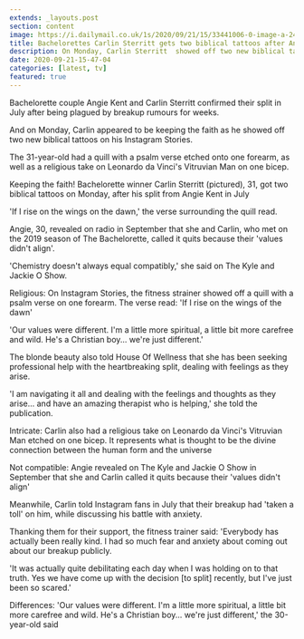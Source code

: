 ```yaml
---
extends: _layouts.post
section: content
image: https://i.dailymail.co.uk/1s/2020/09/21/15/33441006-0-image-a-24_1600698276237.jpg 
title: Bachelorettes Carlin Sterritt gets two biblical tattoos after Angie Kent split 
description: On Monday, Carlin Sterritt  showed off two new biblical tattoos on his Instagram Stories. 
date: 2020-09-21-15-47-04 
categories: [latest, tv] 
featured: true 
--- 
```

Bachelorette couple Angie Kent and Carlin Sterritt confirmed their split in July after being plagued by breakup rumours for weeks.

And on Monday, Carlin appeared to be keeping the faith as he showed off two new biblical tattoos on his Instagram Stories.

The 31-year-old had a quill with a psalm verse etched onto one forearm, as well as a religious take on Leonardo da Vinci's Vitruvian Man on one bicep.

Keeping the faith! Bachelorette winner Carlin Sterritt (pictured), 31, got two biblical tattoos on Monday, after his split from Angie Kent in July 

'If I rise on the wings on the dawn,' the verse surrounding the quill read.

Angie, 30, revealed on radio in September that she and Carlin, who met on the 2019 season of The Bachelorette, called it quits because their 'values didn't align'. 

'Chemistry doesn't always equal compatibly,' she said on The Kyle and Jackie O Show.

Religious: On Instagram Stories, the fitness strainer showed off a quill with a psalm verse on one forearm. The verse read: 'If I rise on the wings of the dawn' 

'Our values were different. I'm a little more spiritual, a little bit more carefree and wild. He's a Christian boy... we're just different.'  

The blonde beauty also told House Of Wellness that she has been seeking professional help with the heartbreaking split, dealing with feelings as they arise.

'I am navigating it all and dealing with the feelings and thoughts as they arise... and have an amazing therapist who is helping,' she told the publication.

Intricate: Carlin also had a religious take on Leonardo da Vinci's Vitruvian Man etched on one bicep. It represents what is thought to be the divine connection between the human form and the universe  

Not compatible: Angie revealed on The Kyle and Jackie O Show in September that she and Carlin called it quits because their 'values didn't align' 

Meanwhile, Carlin told Instagram fans in July that their breakup had 'taken a toll' on him, while discussing his battle with anxiety.

Thanking them for their support, the fitness trainer said: 'Everybody has actually been really kind. I had so much fear and anxiety about coming out about our breakup publicly.  

'It was actually quite debilitating each day when I was holding on to that truth. Yes we have come up with the decision [to split] recently, but I've just been so scared.' 

Differences: 'Our values were different. I'm a little more spiritual, a little bit more carefree and wild. He's a Christian boy... we're just different,' the 30-year-old said 

